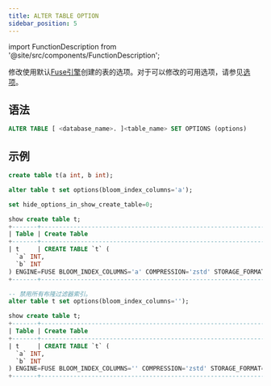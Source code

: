 ```yaml
---
title: ALTER TABLE OPTION
sidebar_position: 5
---
```

import FunctionDescription from '@site/src/components/FunctionDescription';

<FunctionDescription description="引入: v1.2.25"/>

修改使用默认[Fuse引擎](../../../00-sql-reference/30-table-engines/00-fuse.md)创建的表的选项。对于可以修改的可用选项，请参见[选项](../../../00-sql-reference/30-table-engines/00-fuse.md#options)。

## 语法

```sql
ALTER TABLE [ <database_name>. ]<table_name> SET OPTIONS (options)
```

## 示例

```sql
create table t(a int, b int);

alter table t set options(bloom_index_columns='a');

set hide_options_in_show_create_table=0;

show create table t;
+-------+-------------------------------------------------------------------------+
| Table | Create Table                                                            |
+-------+-------------------------------------------------------------------------+
| t     | CREATE TABLE `t` (
  `a` INT,
  `b` INT
) ENGINE=FUSE BLOOM_INDEX_COLUMNS='a' COMPRESSION='zstd' STORAGE_FORMAT='parquet' |
+-------+-------------------------------------------------------------------------+

-- 禁用所有布隆过滤器索引。
alter table t set options(bloom_index_columns='');

show create table t;
+-------+-------------------------------------------------------------------------+
| Table | Create Table                                                            |
+-------+-------------------------------------------------------------------------+
| t     | CREATE TABLE `t` (
  `a` INT,
  `b` INT
) ENGINE=FUSE BLOOM_INDEX_COLUMNS='' COMPRESSION='zstd' STORAGE_FORMAT='parquet'  |
+-------+-------------------------------------------------------------------------+
```
